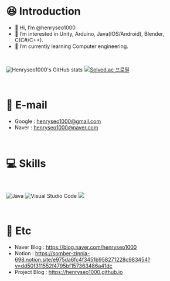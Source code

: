 # :satisfied: Introduction
- 👋 Hi, I’m @henryseo1000
- 👀 I’m interested in Unity, Arduino, Java(IOS/Android), Blender, C(C#/C++).
- 🌱 I’m currently learning Computer engineering. 

<br/> 

![Henryseo1000's GitHub stats](https://github-readme-stats.vercel.app/api?username=henryseo1000&show_icons=true&theme=dark)
[![Solved.ac 프로필](http://mazassumnida.wtf/api/v2/generate_badge?boj=henryseo1000)](https://solved.ac/henryseo1000)

<br/> 

# :email: E-mail
- Google : henryseo1000@gmail.com
- Naver : henryseo1000@naver.com
<br/> 

# :computer: Skills
<br/>

![Java](https://img.shields.io/badge/Java-007396.svg?&style=for-the-badge&logo=Java&logoColor=white) ![Visual Studio Code](https://img.shields.io/badge/Visual%20Studio%20Code-007ACC.svg?&style=for-the-badge&logo=Visual%20Studio%20Code&logoColor=white) <img src="https://img.shields.io/badge/Python-3776AB?style=for-the-badge&logo=Python&logoColor=white">

<!---
[![Top Langs](https://github-readme-stats.vercel.app/api/top-langs/?username=henryseo1000)](https://github.com/anuraghazra/github-readme-stats)
--->
<br/> 

# 📝 Etc 
- Naver Blog : https://blog.naver.com/henryseo1000
- Notion : https://somber-zinnia-698.notion.site/e975da6fc4f3451b958271228c983454?v=dd50f311552f4795bf157363486a41dc
- Project Blog : https://henryseo1000.github.io
<!---
henryseo1000/henryseo1000 is a ✨ special ✨ repository because its `README.md` (this file) appears on your GitHub profile.
You can click the Preview link to take a look at your changes.
--->
